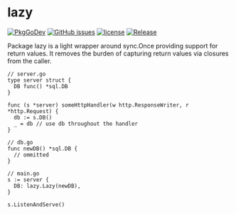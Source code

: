 # lazy
[![PkgGoDev](https://pkg.go.dev/badge/github.com/JeremyLoy/lazy)](https://pkg.go.dev/github.com/JeremyLoy/lazy)
[![GitHub issues](https://img.shields.io/github/issues/JeremyLoy/lazy.svg)](https://github.com/JeremyLoy/lazy/issues)
[![license](https://img.shields.io/github/license/JeremyLoy/lazy.svg?maxAge=2592000)](https://github.com/JeremyLoy/lazy/LICENSE)
[![Release](https://img.shields.io/github/release/JeremyLoy/lazy.svg?label=Release)](https://github.com/JeremyLoy/lazy/releases)

Package lazy is a light wrapper around sync.Once providing support for return values.
It removes the burden of capturing return values via closures from the caller.

```golang
// server.go
type server struct {
  DB func() *sql.DB
}

func (s *server) someHttpHandler(w http.ResponseWriter, r *http.Request) {
  db := s.DB()
  _ = db // use db throughout the handler
}

// db.go
func newDB() *sql.DB {
  // ommitted
}

// main.go
s := server {
  DB: lazy.Lazy(newDB),
}

s.ListenAndServe()
```
